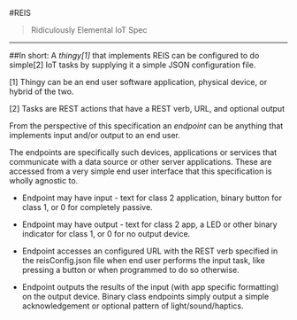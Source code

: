 #REIS  
>Ridiculously Elemental IoT Spec  

  

---    

##In short: A *thingy[1]* that implements REIS can be configured to do simple[2] IoT tasks by supplying it a simple JSON configuration file.

[1] Thingy can be an end user software application, physical device, or hybrid of the two.  

[2] Tasks are REST actions that have a REST verb, URL, and optional output

From the perspective of this specification an *endpoint* can be anything that implements input and/or output to an end user. 

The endpoints are specifically such devices, applications or services that communicate with a data source or other server applications. These are accessed from a very simple end user interface that this specification is wholly agnostic to.

* Endpoint may have input - text for class 2 application, binary button for class 1, or 0 for completely passive.  


* Endpoint may have output - text for class 2 app, a LED or other binary indicator for class 1, or 0 for no output device.

* Endpoint accesses an configured URL with the REST verb specified in the reisConfig.json file when end user performs the input task, like pressing a button or when programmed to do so otherwise. 

* Endpoint outputs the results of the input (with app specific formatting) on the output device. Binary class endpoints simply output a simple acknowledgement or optional pattern of light/sound/haptics. 